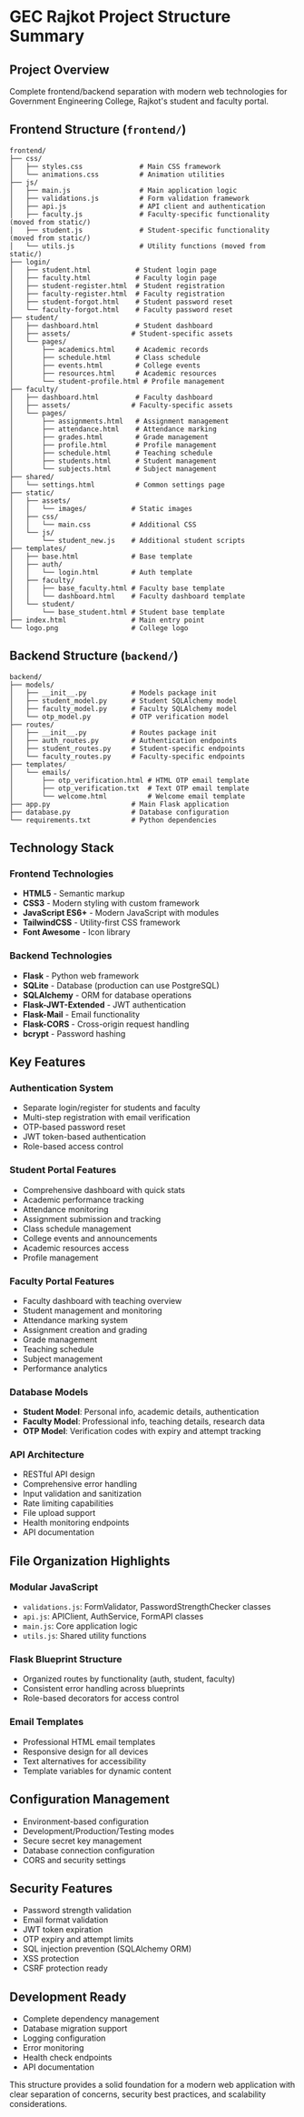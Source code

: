 # GEC Rajkot Project Structure Summary

## Project Overview
Complete frontend/backend separation with modern web technologies for Government Engineering College, Rajkot's student and faculty portal.

## Frontend Structure (`frontend/`)
```
frontend/
├── css/
│   ├── styles.css              # Main CSS framework
│   └── animations.css          # Animation utilities
├── js/
│   ├── main.js                 # Main application logic
│   ├── validations.js          # Form validation framework
│   ├── api.js                  # API client and authentication
│   ├── faculty.js              # Faculty-specific functionality (moved from static/)
│   ├── student.js              # Student-specific functionality (moved from static/)
│   └── utils.js                # Utility functions (moved from static/)
├── login/
│   ├── student.html           # Student login page
│   ├── faculty.html           # Faculty login page
│   ├── student-register.html  # Student registration
│   ├── faculty-register.html  # Faculty registration
│   ├── student-forgot.html    # Student password reset
│   └── faculty-forgot.html    # Faculty password reset
├── student/
│   ├── dashboard.html         # Student dashboard
│   ├── assets/               # Student-specific assets
│   └── pages/
│       ├── academics.html     # Academic records
│       ├── schedule.html      # Class schedule
│       ├── events.html        # College events
│       ├── resources.html     # Academic resources
│       └── student-profile.html # Profile management
├── faculty/
│   ├── dashboard.html         # Faculty dashboard
│   ├── assets/               # Faculty-specific assets
│   └── pages/
│       ├── assignments.html   # Assignment management
│       ├── attendance.html    # Attendance marking
│       ├── grades.html        # Grade management
│       ├── profile.html       # Profile management
│       ├── schedule.html      # Teaching schedule
│       ├── students.html      # Student management
│       └── subjects.html      # Subject management
├── shared/
│   └── settings.html          # Common settings page
├── static/
│   ├── assets/
│   │   └── images/           # Static images
│   ├── css/
│   │   └── main.css          # Additional CSS
│   └── js/
│       └── student_new.js    # Additional student scripts
├── templates/
│   ├── base.html             # Base template
│   ├── auth/
│   │   └── login.html        # Auth template
│   ├── faculty/
│   │   ├── base_faculty.html # Faculty base template
│   │   └── dashboard.html    # Faculty dashboard template
│   └── student/
│       └── base_student.html # Student base template
├── index.html                # Main entry point
└── logo.png                  # College logo
```

## Backend Structure (`backend/`)
```
backend/
├── models/
│   ├── __init__.py           # Models package init
│   ├── student_model.py      # Student SQLAlchemy model
│   ├── faculty_model.py      # Faculty SQLAlchemy model
│   └── otp_model.py          # OTP verification model
├── routes/
│   ├── __init__.py           # Routes package init
│   ├── auth_routes.py        # Authentication endpoints
│   ├── student_routes.py     # Student-specific endpoints
│   └── faculty_routes.py     # Faculty-specific endpoints
├── templates/
│   └── emails/
│       ├── otp_verification.html # HTML OTP email template
│       ├── otp_verification.txt  # Text OTP email template
│       └── welcome.html          # Welcome email template
├── app.py                    # Main Flask application
├── database.py               # Database configuration
└── requirements.txt          # Python dependencies
```

## Technology Stack

### Frontend Technologies
- **HTML5** - Semantic markup
- **CSS3** - Modern styling with custom framework
- **JavaScript ES6+** - Modern JavaScript with modules
- **TailwindCSS** - Utility-first CSS framework
- **Font Awesome** - Icon library

### Backend Technologies
- **Flask** - Python web framework
- **SQLite** - Database (production can use PostgreSQL)
- **SQLAlchemy** - ORM for database operations
- **Flask-JWT-Extended** - JWT authentication
- **Flask-Mail** - Email functionality
- **Flask-CORS** - Cross-origin request handling
- **bcrypt** - Password hashing

## Key Features

### Authentication System
- Separate login/register for students and faculty
- Multi-step registration with email verification
- OTP-based password reset
- JWT token-based authentication
- Role-based access control

### Student Portal Features
- Comprehensive dashboard with quick stats
- Academic performance tracking
- Attendance monitoring
- Assignment submission and tracking
- Class schedule management
- College events and announcements
- Academic resources access
- Profile management

### Faculty Portal Features
- Faculty dashboard with teaching overview
- Student management and monitoring
- Attendance marking system
- Assignment creation and grading
- Grade management
- Teaching schedule
- Subject management
- Performance analytics

### Database Models
- **Student Model**: Personal info, academic details, authentication
- **Faculty Model**: Professional info, teaching details, research data
- **OTP Model**: Verification codes with expiry and attempt tracking

### API Architecture
- RESTful API design
- Comprehensive error handling
- Input validation and sanitization
- Rate limiting capabilities
- File upload support
- Health monitoring endpoints
- API documentation

## File Organization Highlights

### Modular JavaScript
- `validations.js`: FormValidator, PasswordStrengthChecker classes
- `api.js`: APIClient, AuthService, FormAPI classes
- `main.js`: Core application logic
- `utils.js`: Shared utility functions

### Flask Blueprint Structure
- Organized routes by functionality (auth, student, faculty)
- Consistent error handling across blueprints
- Role-based decorators for access control

### Email Templates
- Professional HTML email templates
- Responsive design for all devices
- Text alternatives for accessibility
- Template variables for dynamic content

## Configuration Management
- Environment-based configuration
- Development/Production/Testing modes
- Secure secret key management
- Database connection configuration
- CORS and security settings

## Security Features
- Password strength validation
- Email format validation
- JWT token expiration
- OTP expiry and attempt limits
- SQL injection prevention (SQLAlchemy ORM)
- XSS protection
- CSRF protection ready

## Development Ready
- Complete dependency management
- Database migration support
- Logging configuration
- Error monitoring
- Health check endpoints
- API documentation

This structure provides a solid foundation for a modern web application with clear separation of concerns, security best practices, and scalability considerations.